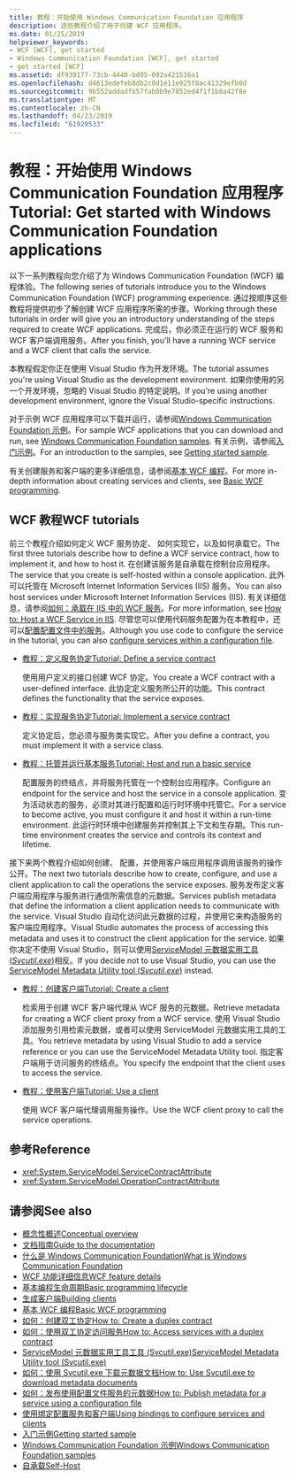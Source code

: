 ```yaml
---
title: 教程：开始使用 Windows Communication Foundation 应用程序
description: 这些教程介绍了用于创建 WCF 应用程序。
ms.date: 01/25/2019
helpviewer_keywords:
- WCF [WCF], get started
- Windows Communication Foundation [WCF], get started
- get started [WCF]
ms.assetid: df939177-73cb-4440-bd95-092a421516a1
ms.openlocfilehash: d4613edefeb8db2c0d1e11e925f8ac41329efb0d
ms.sourcegitcommit: 9b552addadfb57fab0b9e7852ed4f1f1b8a42f8e
ms.translationtype: MT
ms.contentlocale: zh-CN
ms.lasthandoff: 04/23/2019
ms.locfileid: "61929533"
---
```

# <a name="tutorial-get-started-with-windows-communication-foundation-applications"></a><span data-ttu-id="8dec5-103">教程：开始使用 Windows Communication Foundation 应用程序</span><span class="sxs-lookup"><span data-stu-id="8dec5-103">Tutorial: Get started with Windows Communication Foundation applications</span></span>
<span data-ttu-id="8dec5-104">以下一系列教程向您介绍了为 Windows Communication Foundation (WCF) 编程体验。</span><span class="sxs-lookup"><span data-stu-id="8dec5-104">The following series of tutorials introduce you to the Windows Communication Foundation (WCF) programming experience.</span></span> <span data-ttu-id="8dec5-105">通过按顺序这些教程将提供初步了解创建 WCF 应用程序所需的步骤。</span><span class="sxs-lookup"><span data-stu-id="8dec5-105">Working through these tutorials in order will give you an introductory understanding of the steps required to create WCF applications.</span></span> <span data-ttu-id="8dec5-106">完成后，你必须正在运行的 WCF 服务和 WCF 客户端调用服务。</span><span class="sxs-lookup"><span data-stu-id="8dec5-106">After you finish, you'll have a running WCF service and a WCF client that calls the service.</span></span> 

<span data-ttu-id="8dec5-107">本教程假定你正在使用 Visual Studio 作为开发环境。</span><span class="sxs-lookup"><span data-stu-id="8dec5-107">The tutorial assumes you're using Visual Studio as the development environment.</span></span> <span data-ttu-id="8dec5-108">如果你使用的另一个开发环境，忽略的 Visual Studio 的特定说明。</span><span class="sxs-lookup"><span data-stu-id="8dec5-108">If you're using another development environment, ignore the Visual Studio-specific instructions.</span></span> 

<span data-ttu-id="8dec5-109">对于示例 WCF 应用程序可以下载并运行，请参阅[Windows Communication Foundation 示例](samples/index.md)。</span><span class="sxs-lookup"><span data-stu-id="8dec5-109">For sample WCF applications that you can download and run, see [Windows Communication Foundation samples](samples/index.md).</span></span> <span data-ttu-id="8dec5-110">有关示例，请参阅[入门示例](samples/getting-started-sample.md)。</span><span class="sxs-lookup"><span data-stu-id="8dec5-110">For an introduction to the samples, see [Getting started sample](samples/getting-started-sample.md).</span></span>

<span data-ttu-id="8dec5-111">有关创建服务和客户端的更多详细信息，请参阅[基本 WCF 编程](basic-wcf-programming.md)。</span><span class="sxs-lookup"><span data-stu-id="8dec5-111">For more in-depth information about creating services and clients, see [Basic WCF programming](basic-wcf-programming.md).</span></span>

## <a name="wcf-tutorials"></a><span data-ttu-id="8dec5-112">WCF 教程</span><span class="sxs-lookup"><span data-stu-id="8dec5-112">WCF tutorials</span></span>

<span data-ttu-id="8dec5-113">前三个教程介绍如何定义 WCF 服务协定、 如何实现它，以及如何承载它。</span><span class="sxs-lookup"><span data-stu-id="8dec5-113">The first three tutorials describe how to define a WCF service contract, how to implement it, and how to host it.</span></span> <span data-ttu-id="8dec5-114">在创建该服务是自承载在控制台应用程序。</span><span class="sxs-lookup"><span data-stu-id="8dec5-114">The service that you create is self-hosted within a console application.</span></span> <span data-ttu-id="8dec5-115">此外可以托管在 Microsoft Internet Information Services (IIS) 服务。</span><span class="sxs-lookup"><span data-stu-id="8dec5-115">You can also host services under Microsoft Internet Information Services (IIS).</span></span> <span data-ttu-id="8dec5-116">有关详细信息，请参阅[如何：承载在 IIS 中的 WCF 服务](feature-details/how-to-host-a-wcf-service-in-iis.md)。</span><span class="sxs-lookup"><span data-stu-id="8dec5-116">For more information, see [How to: Host a WCF Service in IIS](feature-details/how-to-host-a-wcf-service-in-iis.md).</span></span> <span data-ttu-id="8dec5-117">尽管您可以使用代码服务配置为在本教程中，还可以[配置配置文件中的服务](configuring-services-using-configuration-files.md)。</span><span class="sxs-lookup"><span data-stu-id="8dec5-117">Although you use code to configure the service in the tutorial, you can also [configure services within a configuration file](configuring-services-using-configuration-files.md).</span></span> 

- [<span data-ttu-id="8dec5-118">教程：定义服务协定</span><span class="sxs-lookup"><span data-stu-id="8dec5-118">Tutorial: Define a service contract</span></span>](how-to-define-a-wcf-service-contract.md)

    <span data-ttu-id="8dec5-119">使用用户定义的接口创建 WCF 协定。</span><span class="sxs-lookup"><span data-stu-id="8dec5-119">You create a WCF contract with a user-defined interface.</span></span> <span data-ttu-id="8dec5-120">此协定定义服务所公开的功能。</span><span class="sxs-lookup"><span data-stu-id="8dec5-120">This contract defines the functionality that the service exposes.</span></span>

- [<span data-ttu-id="8dec5-121">教程：实现服务协定</span><span class="sxs-lookup"><span data-stu-id="8dec5-121">Tutorial: Implement a service contract</span></span>](how-to-implement-a-wcf-contract.md)

    <span data-ttu-id="8dec5-122">定义协定后，您必须与服务类实现它。</span><span class="sxs-lookup"><span data-stu-id="8dec5-122">After you define a contract, you must implement it with a service class.</span></span>

- [<span data-ttu-id="8dec5-123">教程：托管并运行基本服务</span><span class="sxs-lookup"><span data-stu-id="8dec5-123">Tutorial: Host and run a basic service</span></span>](how-to-host-and-run-a-basic-wcf-service.md)

    <span data-ttu-id="8dec5-124">配置服务的终结点，并将服务托管在一个控制台应用程序。</span><span class="sxs-lookup"><span data-stu-id="8dec5-124">Configure an endpoint for the service and host the service in a console application.</span></span> <span data-ttu-id="8dec5-125">变为活动状态的服务，必须对其进行配置和运行时环境中托管它。</span><span class="sxs-lookup"><span data-stu-id="8dec5-125">For a service to become active, you must configure it and host it within a run-time environment.</span></span> <span data-ttu-id="8dec5-126">此运行时环境中创建服务并控制其上下文和生存期。</span><span class="sxs-lookup"><span data-stu-id="8dec5-126">This run-time environment creates the service and controls its context and lifetime.</span></span>

<span data-ttu-id="8dec5-127">接下来两个教程介绍如何创建、 配置，并使用客户端应用程序调用该服务的操作公开。</span><span class="sxs-lookup"><span data-stu-id="8dec5-127">The next two tutorials describe how to create, configure, and use a client application to call the operations the service exposes.</span></span> <span data-ttu-id="8dec5-128">服务发布定义客户端应用程序与服务进行通信所需信息的元数据。</span><span class="sxs-lookup"><span data-stu-id="8dec5-128">Services publish metadata that define the information a client application needs to communicate with the service.</span></span> <span data-ttu-id="8dec5-129">Visual Studio 自动化访问此元数据的过程，并使用它来构造服务的客户端应用程序。</span><span class="sxs-lookup"><span data-stu-id="8dec5-129">Visual Studio automates the process of accessing this metadata and uses it to construct the client application for the service.</span></span> <span data-ttu-id="8dec5-130">如果你决定不使用 Visual Studio，则可以使用[ServiceModel 元数据实用工具 (*Svcutil.exe*)](servicemodel-metadata-utility-tool-svcutil-exe.md)相反。</span><span class="sxs-lookup"><span data-stu-id="8dec5-130">If you decide not to use Visual Studio, you can use the [ServiceModel Metadata Utility tool (*Svcutil.exe*)](servicemodel-metadata-utility-tool-svcutil-exe.md) instead.</span></span>

- [<span data-ttu-id="8dec5-131">教程：创建客户端</span><span class="sxs-lookup"><span data-stu-id="8dec5-131">Tutorial: Create a client</span></span>](how-to-create-a-wcf-client.md)

    <span data-ttu-id="8dec5-132">检索用于创建 WCF 客户端代理从 WCF 服务的元数据。</span><span class="sxs-lookup"><span data-stu-id="8dec5-132">Retrieve metadata for creating a WCF client proxy from a WCF service.</span></span> <span data-ttu-id="8dec5-133">使用 Visual Studio 添加服务引用检索元数据，或者可以使用 ServiceModel 元数据实用工具的工具。</span><span class="sxs-lookup"><span data-stu-id="8dec5-133">You retrieve metadata by using Visual Studio to add a service reference or you can use the ServiceModel Metadata Utility tool.</span></span> <span data-ttu-id="8dec5-134">指定客户端用于访问服务的终结点。</span><span class="sxs-lookup"><span data-stu-id="8dec5-134">You specify the endpoint that the client uses to access the service.</span></span>

- [<span data-ttu-id="8dec5-135">教程：使用客户端</span><span class="sxs-lookup"><span data-stu-id="8dec5-135">Tutorial: Use a client</span></span>](how-to-use-a-wcf-client.md)

    <span data-ttu-id="8dec5-136">使用 WCF 客户端代理调用服务操作。</span><span class="sxs-lookup"><span data-stu-id="8dec5-136">Use the WCF client proxy to call the service operations.</span></span>

## <a name="reference"></a><span data-ttu-id="8dec5-137">参考</span><span class="sxs-lookup"><span data-stu-id="8dec5-137">Reference</span></span>

- <xref:System.ServiceModel.ServiceContractAttribute>
- <xref:System.ServiceModel.OperationContractAttribute>

## <a name="see-also"></a><span data-ttu-id="8dec5-138">请参阅</span><span class="sxs-lookup"><span data-stu-id="8dec5-138">See also</span></span>

- [<span data-ttu-id="8dec5-139">概念性概述</span><span class="sxs-lookup"><span data-stu-id="8dec5-139">Conceptual overview</span></span>](conceptual-overview.md)
- [<span data-ttu-id="8dec5-140">文档指南</span><span class="sxs-lookup"><span data-stu-id="8dec5-140">Guide to the documentation</span></span>](guide-to-the-documentation.md)
- [<span data-ttu-id="8dec5-141">什么是 Windows Communication Foundation</span><span class="sxs-lookup"><span data-stu-id="8dec5-141">What is Windows Communication Foundation</span></span>](whats-wcf.md)
- [<span data-ttu-id="8dec5-142">WCF 功能详细信息</span><span class="sxs-lookup"><span data-stu-id="8dec5-142">WCF feature details</span></span>](feature-details/index.md)
- [<span data-ttu-id="8dec5-143">基本编程生命周期</span><span class="sxs-lookup"><span data-stu-id="8dec5-143">Basic programming lifecycle</span></span>](basic-programming-lifecycle.md)
- [<span data-ttu-id="8dec5-144">生成客户端</span><span class="sxs-lookup"><span data-stu-id="8dec5-144">Building clients</span></span>](building-clients.md)
- [<span data-ttu-id="8dec5-145">基本 WCF 编程</span><span class="sxs-lookup"><span data-stu-id="8dec5-145">Basic WCF programming</span></span>](basic-wcf-programming.md)
- [<span data-ttu-id="8dec5-146">如何：创建双工协定</span><span class="sxs-lookup"><span data-stu-id="8dec5-146">How to: Create a duplex contract</span></span>](feature-details/how-to-create-a-duplex-contract.md)
- [<span data-ttu-id="8dec5-147">如何：使用双工协定访问服务</span><span class="sxs-lookup"><span data-stu-id="8dec5-147">How to: Access services with a duplex contract</span></span>](feature-details/how-to-access-services-with-a-duplex-contract.md)
- [<span data-ttu-id="8dec5-148">ServiceModel 元数据实用工具工具 (Svcutil.exe)</span><span class="sxs-lookup"><span data-stu-id="8dec5-148">ServiceModel Metadata Utility tool (Svcutil.exe)</span></span>](servicemodel-metadata-utility-tool-svcutil-exe.md)
- [<span data-ttu-id="8dec5-149">如何：使用 Svcutil.exe 下载元数据文档</span><span class="sxs-lookup"><span data-stu-id="8dec5-149">How to: Use Svcutil.exe to download metadata documents</span></span>](feature-details/how-to-use-svcutil-exe-to-download-metadata-documents.md)
- [<span data-ttu-id="8dec5-150">如何：发布使用配置文件服务的元数据</span><span class="sxs-lookup"><span data-stu-id="8dec5-150">How to: Publish metadata for a service using a configuration file</span></span>](feature-details/how-to-publish-metadata-for-a-service-using-a-configuration-file.md)
- [<span data-ttu-id="8dec5-151">使用绑定配置服务和客户端</span><span class="sxs-lookup"><span data-stu-id="8dec5-151">Using bindings to configure services and clients</span></span>](using-bindings-to-configure-services-and-clients.md)
- [<span data-ttu-id="8dec5-152">入门示例</span><span class="sxs-lookup"><span data-stu-id="8dec5-152">Getting started sample</span></span>](samples/getting-started-sample.md)
- [<span data-ttu-id="8dec5-153">Windows Communication Foundation 示例</span><span class="sxs-lookup"><span data-stu-id="8dec5-153">Windows Communication Foundation samples</span></span>](samples/index.md)
- [<span data-ttu-id="8dec5-154">自承载</span><span class="sxs-lookup"><span data-stu-id="8dec5-154">Self-Host</span></span>](samples/self-host.md)
